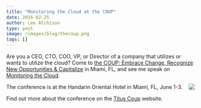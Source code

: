 ```yaml
---
title: "Monitoring the Cloud at the COUP"
date: 2016-02-25
author: Lee Atchison
type: post
image: /images/blog/thecoup.png
tags: []
---
```



Are you a CEO, CTO, COO, VP, or Director of a company 
that utilizes or wants to utilize the cloud?
Come to
<a href="http://www.tituscoup.com" target="_blank">the COUP: Embrace Change, Recognize New Opportunities &amp; Capitalize</a>
in Miami, FL,
and see me speak on
<a href="http://www.tituscoup.com/#!speakers/ljpi9" target="_blank">Monitoring the Cloud</a>.

<!--more-->

<img src="/images/blog/thecoup.png" align="right"/>

The conference is
at the Handarin Oriental Hotel in Miami, FL, 
June 1-3.

Find out more about the conference on the <a href="http://www.tituscoup.com/#!speakers/ljpi9" target="_blank">Titus Coup</a> website.
